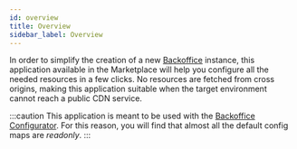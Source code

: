 ```yaml
---
id: overview
title: Overview
sidebar_label: Overview
---
```

In order to simplify the creation of a new [Backoffice](../../business_suite/backoffice/overview)
instance, this application available in the Marketplace will help you configure all the needed resources in a few clicks.
No resources are fetched from cross origins, making this application suitable when the target environment cannot reach a
public CDN service.

:::caution
This application is meant to be used with the 
[Backoffice Configurator](../../business_suite/backoffice-configuration/overview). For this
reason, you will find that almost all the default config maps are _readonly_.
:::
